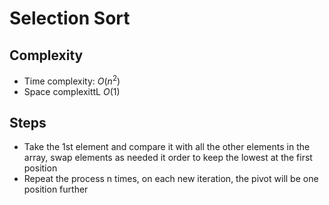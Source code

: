 # Selection Sort

## Complexity

- Time complexity: $O(n^2)$
- Space complexittL $O(1)$

## Steps

- Take the 1st element and compare it with all the other elements in the array, swap elements as needed it order to keep the lowest at the first position
- Repeat the process n times, on each new iteration, the pivot will be one position further
